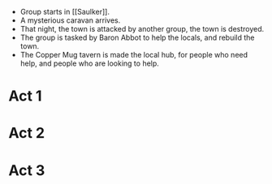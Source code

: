 - Group starts in [[Saulker]].
- A mysterious caravan arrives.
- That night, the town is attacked by another group, the town is destroyed.
- The group is tasked by Baron Abbot to help the locals, and rebuild the town.
- The Copper Mug tavern is made the local hub, for people who need help, and people who are looking to help. 
# Act 1

# Act 2

# Act 3
